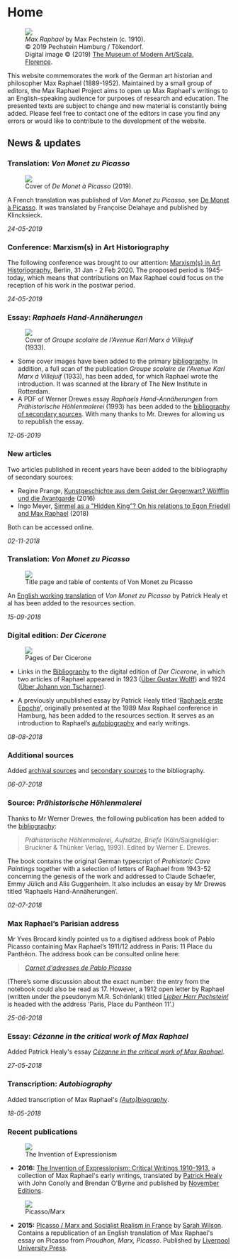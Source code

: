 # Home

<figure>
<img src="/assets/home/max-pechstein-max-raphael-480px.jpg">
<figcaption><em>Max Raphael</em> by Max Pechstein (c. 1910).<br>© 2019 Pechstein Hamburg / Tökendorf.<br>Digital image © (2019) <a href="https://www.moma.org/s/ge/collection_ge/object/object_objid-33301.html">The Museum of Modern Art/Scala, Florence</a>.</figcaption>
</figure>

This website commemorates the work of the German art historian and philosopher Max Raphael (1889-1952). Maintained by a small group of editors, the Max Raphael Project aims to open up Max Raphael's writings to an English-speaking audience for purposes of research and education. The presented texts are subject to change and new material is constantly being added. Please feel free to contact one of the editors in case you find any errors or would like to contribute to the development of the website.

## News & updates

### Translation: _Von Monet zu Picasso_

<figure>
<img src="/assets/home/de-monet-a-picasso.jpg">
<figcaption>Cover of <em>De Monet à Picasso</em> (2019).</figcaption>
</figure>

A French translation was published of _Von Monet zu Picasso_, see [De Monet à Picasso](https://www.klincksieck.com/livre/3556-de-monet-a-picasso). It was translated by  Françoise Delahaye and published by Klincksieck.

_24-05-2019_

### Conference: Marxism(s) in Art Historiography

The following conference was brought to our attention: [Marxism(s) in Art Historiography](https://arthist.net/archive/20793), Berlin, 31 Jan - 2 Feb 2020. The proposed period is 1945-today, which means that contributions on Max Raphael could focus on the reception of his work in the postwar period.

_24-05-2019_

### Essay: _Raphaels Hand-Annäherungen_

<figure>
<img src="/assets/bibliography/1933-groupe-scolaire-de-villejuif.jpg">
<figcaption>Cover of <em>Groupe scolaire de l'Avenue Karl Marx á Villejuif</em> (1933).</figcaption>
</figure>

- Some cover images have been added to the primary [bibliography](/bibliography/primary). In addition, a full scan of the publication _Groupe scolaire de l'Avenue Karl Marx á Villejuif_ (1933), has been added, for which Raphael wrote the introduction. It was scanned at the library of The New Institute in Rotterdam.
- A PDF of Werner Drewes essay _Raphaels Hand-Annäherungen_ from _Prähistorische Höhlenmalerei_ (1993) has been added to the [bibliography of secondary sources](/bibliography/secondary/#d). With many thanks to Mr. Drewes for allowing us to republish the essay.

_12-05-2019_

### New articles

Two articles published in recent years have been added to the bibliography of secondary sources:

- Regine Prange, [Kunstgeschichte aus dem Geist der Gegenwart? Wölfflin und die Avantgarde][1] (2016)
- Ingo Meyer, [Simmel  as  a  "Hidden  King"?  On  his  relations  to  Egon  Friedell  and  Max  Raphael][2] (2018)

Both can be accessed online.

_02-11-2018_

### Translation: _Von Monet zu Picasso_

<figure>
<img src="/assets/home/von-monet-zu-picasso-title-page.jpg">
<figcaption>Title page and table of contents of Von Monet zu Picasso</figcaption>
</figure>

An [English working translation][3] of *Von Monet zu Picasso* by Patrick Healy et al has been added to the resources section.

_15-09-2018_

### Digital edition: _Der Cicerone_

<figure>
<img src="/assets/home/cicerone.jpg">
<figcaption>Pages of Der Cicerone</figcaption>
</figure>

- Links in the [Bibliography][4] to the digital edition of _Der Cicerone_, in which two articles of Raphael appeared in 1923 ([Über Gustav Wolff][5]) and 1924 ([Über Johann von Tscharner][6]).

- A previously unpublished essay by Patrick Healy titled ‘[Raphaels erste Epoche][7]’, originally presented at the 1989 Max Raphael conference in Hamburg, has been added to the resources section. It serves as an introduction to Raphael’s [autobiography][8] and early writings.

_08-08-2018_

### Additional sources

Added [archival sources][9] and [secondary sources][10] to the bibliography.

_06-07-2018_

### Source: _Prähistorische Höhlenmalerei_

Thanks to Mr Werner Drewes, the following publication has been added to the [bibliography][11]:

> _Prähistorische Höhlenmalerei, Aufsätze, Briefe_ (Köln/Saignelégier: Bruckner & Thünker Verlag, 1993). Edited by Werner E. Drewes.

The book contains the original German typescript of _Prehistoric Cave Paintings_ together with a selection of letters of Raphael from 1943-52 concerning the genesis of the work and addressed to Claude Schaefer, Emmy Jülich and Alis Guggenheim. It also includes an essay by Mr Drewes titled ‘Raphaels Hand-Annäherungen’.

_02-07-2018_

### Max Raphael’s Parisian address

Mr Yves Brocard kindly pointed us to a digitised address book of Pablo Picasso containing Max Raphael’s 1911/12 address in Paris: 11 Place du Panthéon. The address book can be consulted online here:

> [_Carnet d'adresses de Pablo Picasso_][12]

(There’s some discussion about the exact number: the entry from the notebook could also be read as 17. However, a 1912 open letter by Raphael (written under the pseudonym M.R. Schönlank) titled [_Lieber Herr Pechstein!_][13] is headed with the address ‘Paris, Place du Panthéon 11’.)

_25-06-2018_

### Essay: _Cézanne in the critical work of Max Raphael_

Added Patrick Healy's essay [*Cézanne in the critical work of Max Raphael*][14].

_27-05-2018_

### Transcription: _Autobiography_

Added transcription of Max Raphael's [*(Auto)biography*][15].

_18-05-2018_

### Recent publications

<figure>
<img src="/assets/home/theinventionofexpressionism.jpg">
<figcaption>The Invention of Expressionism</figcaption>
</figure>

* **2016:** [The Invention of Expressionism: Critical Writings 1910-1913][16], a collection of Max Raphael's early writings, translated by [Patrick Healy][17] with John Conolly and Brendan O'Byrne and published by [November Editions][18].

<figure>
<img src="/assets/home/picassomarx.jpg">
<figcaption>Picasso/Marx</figcaption>
</figure>

* **2015:** [Picasso / Marx and Socialist Realism in France][19] by [Sarah Wilson][20]. Contains a republication of an English translation of Max Raphael's essay on Picasso from _Proudhon, Marx, Picasso_. Published by [Liverpool University Press][21].

[1]:	/bibliography/secondary/#p
[2]:	/bibliography/secondary/#m
[3]:	/resources/von-monet-zu-picasso
[4]:	/bibliography/primary
[5]:	http://digi.ub.uni-heidelberg.de/diglit/cicerone1923/0768
[6]:	http://digi.ub.uni-heidelberg.de/diglit/cicerone1924/0160
[7]:	/resources/raphaels-erste-epoche
[8]:	/resources/autobiography
[9]:	/bibliography/archives
[10]:	/bibliography/secondary
[11]:	/bibliography/primary/#1993
[12]:	https://www.photo.rmn.fr/archive/03-006057-2C6NU046WEXV.html
[13]:	/bibliography/#1912
[14]:	/resources/cezanne-in-the-critical-work
[15]:	/resources/autobiography
[16]:	https://amzn.com/9492027097
[17]:	http://patrick-healy.com/
[18]:	http://novembereditions.com/
[19]:	http://a.co/2re4pSA
[20]:	http://courtauld.ac.uk/people/sarah-wilson
[21]:	https://liverpooluniversitypress.co.uk/products/60692
